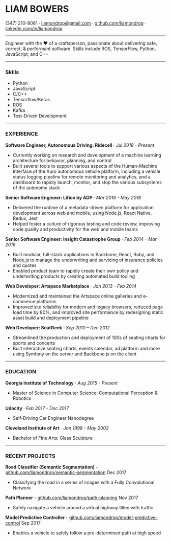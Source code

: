 # LIAM BOWERS

(347) 210-8081  &middot;  liamondrop@gmail.com  &middot;  [github.com/liamondrop](https://github.com/liamondrop)  &middot;  [linkedin.com/in/liamondrop](https://linkedin.com/in/liamondrop)

---

Engineer with the ❤️ of a craftsperson, passionate about delivering safe, correct, & performant software. Skills include ROS, TensorFlow, Python, JavaScript, and C++

---

### Skills

  - Python
  - JavaScript
  - C/C++
  - Tensorflow/Keras
  - ROS
  - Kafka
  - Test-Driven Development

---

### EXPERIENCE

**Software Engineer, Autonomous Driving: Ridecell** &middot; *Jul 2018 - Present*
- Currently working on research and development of a machine learning architecture for behavior, planning, and control
- Built several tools to support various aspects of the Human-Machine Interface of the Auro autonomous vehicle platform, including a vehicle status logging pipeline for remote monitoring and analytics, and a dashboard to rapidly launch, monitor, and stop the various subsystems of the autonomy stack

**Senior Software Engineer: Lifion by ADP** &middot; *Mar 2016 - May 2018*
- Delivered the runtime of a metadata-driven platform for application development across web and mobile, using Node.js, React Native, Redux, Jest
- Helped foster a culture of rigorous testing and code review, improving code quality and productivity for the web and mobile teams

**Senior Software Engineer: Insight Catastrophe Group** &middot; *Feb 2014 – Mar 2016*
- Built modular, full-stack applications in Backbone, React, Ruby, and Node.js to manage the underwriting and servicing of insurance policies and quotes
- Enabled product team to rapidly create their own policy and underwriting products by creating automated build tooling

**Web Developer: Artspace Marketplace** &middot; *Jan 2013 – Feb 2014*
- Modernized and maintained the Artspace online galleries and e-commerce platforms
- Improved site reliability for modern and legacy browsers, reduced page load time by 80%, and improved site performance by redesigning static asset build and deployment pipeline

**Web Developer: SeatGeek** &middot; *Sep 2010 – Dec 2012*
- Streamlined the production and deployment of 100s of seating charts for sports and concerts
- Built interactive seating charts, events calendar, ad platform and more using Symfony on the server and Backbone.js on the client

---

### EDUCATION

**Georgia Institute of Technology** &middot; *Aug 2015 - Present*

  - Master of Science in Computer Science: Computational Perception & Robotics

**Udacity** &middot; *Feb 2017 - Dec 2017*

  - Self-Driving Car Engineer Nanodegree

**Cleveland Institute of Art** &middot; *Jan 1998 - May 2002*

  - Bachelor of Fine Arts: Glass Sculpture

---

### RECENT PROJECTS

**Road Classifier (Semantic Segmentation)** - [github.com/liamondrop/semantic-segmentation](https://github.com/liamondrop/semantic-segmentation) <span class="date">Dec 2017</span>
  - Classifying the road in a series of images with a Fully Convolutional Network

**Path Planner** - [github.com/liamondrop/path-planning](https://github.com/liamondrop/path-planning) <span class="date">Nov 2017</span>
  - Safely navigate a vehicle around a virtual highway filled with traffic

**Model Predictive Controller** - [github.com/liamondrop/model-predictive-control](https://github.com/liamondrop/model-predictive-control) <span class="date">Sep 2017</span>
  - Enables a vehicle to safely follow a pre-determined path at high speed
